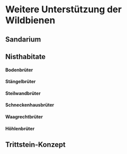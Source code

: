 # Weitere Unterstützung der Wildbienen

## Sandarium

## Nisthabitate

#### Bodenbrüter
#### Stängelbrüter
#### Steilwandbrüter
#### Schneckenhausbrüter
#### Waagrechtbrüter
#### Höhlenbrüter

## Trittstein-Konzept

